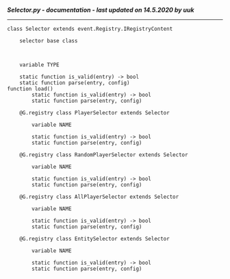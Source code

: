 ***Selector.py - documentation - last updated on 14.5.2020 by uuk***
___

    class Selector extends event.Registry.IRegistryContent
        
        selector base class
        


        variable TYPE

        static function is_valid(entry) -> bool
        static function parse(entry, config)
    function load()
            static function is_valid(entry) -> bool
            static function parse(entry, config)

        @G.registry class PlayerSelector extends Selector

            variable NAME

            static function is_valid(entry) -> bool
            static function parse(entry, config)

        @G.registry class RandomPlayerSelector extends Selector

            variable NAME

            static function is_valid(entry) -> bool
            static function parse(entry, config)

        @G.registry class AllPlayerSelector extends Selector

            variable NAME

            static function is_valid(entry) -> bool
            static function parse(entry, config)

        @G.registry class EntitySelector extends Selector

            variable NAME

            static function is_valid(entry) -> bool
            static function parse(entry, config)